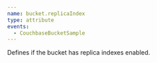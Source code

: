 ```yaml
---
name: bucket.replicaIndex
type: attribute
events:
  - CouchbaseBucketSample
---
```


Defines if the bucket has replica indexes enabled.